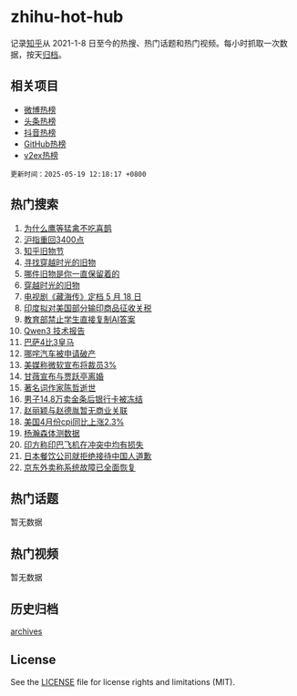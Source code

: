 # zhihu-hot-hub

记录[知乎](https://www.zhihu.com/)从 2021-1-8 日至今的热搜、热门话题和热门视频。每小时抓取一次数据，按天[归档](archives)。

## 相关项目

- [微博热榜](https://github.com/snaildev/weibo-hot-hub)
- [头条热榜](https://github.com/snaildev/toutiao-hot-hub)
- [抖音热榜](https://github.com/snaildev/douyin-hot-hub)
- [GitHub热榜](https://github.com/snaildev/github-hot-hub)
- [v2ex热榜](https://github.com/snaildev/v2ex-hot-hub)


`更新时间：2025-05-19 12:18:17 +0800`

## 热门搜索

1. [为什么鹰等猛禽不吃喜鹊](https://www.zhihu.com/search?q=%E4%B8%BA%E4%BB%80%E4%B9%88%E9%B9%B0%E7%AD%89%E7%8C%9B%E7%A6%BD%E4%B8%8D%E5%90%83%E5%96%9C%E9%B9%8A)
1. [沪指重回3400点](https://www.zhihu.com/search?q=%E6%B2%AA%E6%8C%87%E9%87%8D%E5%9B%9E3400%E7%82%B9)
1. [知乎旧物节](https://www.zhihu.com/search?q=%E7%9F%A5%E4%B9%8E%E6%97%A7%E7%89%A9%E8%8A%82)
1. [寻找穿越时光的旧物](https://www.zhihu.com/search?q=%E5%AF%BB%E6%89%BE%E7%A9%BF%E8%B6%8A%E6%97%B6%E5%85%89%E7%9A%84%E6%97%A7%E7%89%A9)
1. [哪件旧物是你一直保留着的](https://www.zhihu.com/search?q=%E5%93%AA%E4%BB%B6%E6%97%A7%E7%89%A9%E6%98%AF%E4%BD%A0%E4%B8%80%E7%9B%B4%E4%BF%9D%E7%95%99%E7%9D%80%E7%9A%84)
1. [穿越时光的旧物](https://www.zhihu.com/search?q=%E7%A9%BF%E8%B6%8A%E6%97%B6%E5%85%89%E7%9A%84%E6%97%A7%E7%89%A9)
1. [电视剧《藏海传》定档 5 月 18 日](https://www.zhihu.com/search?q=%E7%94%B5%E8%A7%86%E5%89%A7%E3%80%8A%E8%97%8F%E6%B5%B7%E4%BC%A0%E3%80%8B%E5%AE%9A%E6%A1%A3%205%20%E6%9C%88%2018%20%E6%97%A5)
1. [印度拟对美国部分输印商品征收关税](https://www.zhihu.com/search?q=%E5%8D%B0%E5%BA%A6%E6%8B%9F%E5%AF%B9%E7%BE%8E%E5%9B%BD%E9%83%A8%E5%88%86%E8%BE%93%E5%8D%B0%E5%95%86%E5%93%81%E5%BE%81%E6%94%B6%E5%85%B3%E7%A8%8E)
1. [教育部禁止学生直接复制AI答案](https://www.zhihu.com/search?q=%E6%95%99%E8%82%B2%E9%83%A8%E7%A6%81%E6%AD%A2%E5%AD%A6%E7%94%9F%E7%9B%B4%E6%8E%A5%E5%A4%8D%E5%88%B6AI%E7%AD%94%E6%A1%88)
1. [Qwen3 技术报告](https://www.zhihu.com/search?q=Qwen3%20%E6%8A%80%E6%9C%AF%E6%8A%A5%E5%91%8A)
1. [巴萨4比3皇马](https://www.zhihu.com/search?q=%E5%B7%B4%E8%90%A84%E6%AF%943%E7%9A%87%E9%A9%AC)
1. [哪咤汽车被申请破产](https://www.zhihu.com/search?q=%E5%93%AA%E5%92%A4%E6%B1%BD%E8%BD%A6%E8%A2%AB%E7%94%B3%E8%AF%B7%E7%A0%B4%E4%BA%A7)
1. [美媒称微软宣布将裁员3%](https://www.zhihu.com/search?q=%E7%BE%8E%E5%AA%92%E7%A7%B0%E5%BE%AE%E8%BD%AF%E5%AE%A3%E5%B8%83%E5%B0%86%E8%A3%81%E5%91%983%25)
1. [甘薇宣布与贾跃亭离婚](https://www.zhihu.com/search?q=%E7%94%98%E8%96%87%E5%AE%A3%E5%B8%83%E4%B8%8E%E8%B4%BE%E8%B7%83%E4%BA%AD%E7%A6%BB%E5%A9%9A)
1. [著名词作家陈哲逝世](https://www.zhihu.com/search?q=%E8%91%97%E5%90%8D%E8%AF%8D%E4%BD%9C%E5%AE%B6%E9%99%88%E5%93%B2%E9%80%9D%E4%B8%96)
1. [男子14.8万卖金条后银行卡被冻结](https://www.zhihu.com/search?q=%E7%94%B7%E5%AD%9014.8%E4%B8%87%E5%8D%96%E9%87%91%E6%9D%A1%E5%90%8E%E9%93%B6%E8%A1%8C%E5%8D%A1%E8%A2%AB%E5%86%BB%E7%BB%93)
1. [赵丽颖与赵德胤暂无商业关联](https://www.zhihu.com/search?q=%E8%B5%B5%E4%B8%BD%E9%A2%96%E4%B8%8E%E8%B5%B5%E5%BE%B7%E8%83%A4%E6%9A%82%E6%97%A0%E5%95%86%E4%B8%9A%E5%85%B3%E8%81%94)
1. [美国4月份cpi同比上涨2.3%](https://www.zhihu.com/search?q=%E7%BE%8E%E5%9B%BD4%E6%9C%88%E4%BB%BDcpi%E5%90%8C%E6%AF%94%E4%B8%8A%E6%B6%A82.3%25)
1. [杨瀚森体测数据](https://www.zhihu.com/search?q=%E6%9D%A8%E7%80%9A%E6%A3%AE%E4%BD%93%E6%B5%8B%E6%95%B0%E6%8D%AE)
1. [印方称印巴飞机在冲突中均有损失](https://www.zhihu.com/search?q=%E5%8D%B0%E6%96%B9%E7%A7%B0%E5%8D%B0%E5%B7%B4%E9%A3%9E%E6%9C%BA%E5%9C%A8%E5%86%B2%E7%AA%81%E4%B8%AD%E5%9D%87%E6%9C%89%E6%8D%9F%E5%A4%B1)
1. [日本餐饮公司就拒绝接待中国人道歉](https://www.zhihu.com/search?q=%E6%97%A5%E6%9C%AC%E9%A4%90%E9%A5%AE%E5%85%AC%E5%8F%B8%E5%B0%B1%E6%8B%92%E7%BB%9D%E6%8E%A5%E5%BE%85%E4%B8%AD%E5%9B%BD%E4%BA%BA%E9%81%93%E6%AD%89)
1. [京东外卖称系统故障已全面恢复](https://www.zhihu.com/search?q=%E4%BA%AC%E4%B8%9C%E5%A4%96%E5%8D%96%E7%A7%B0%E7%B3%BB%E7%BB%9F%E6%95%85%E9%9A%9C%E5%B7%B2%E5%85%A8%E9%9D%A2%E6%81%A2%E5%A4%8D)

## 热门话题

暂无数据

## 热门视频

暂无数据

## 历史归档

[archives](archives)

## License

See the [LICENSE](LICENSE) file for license rights and limitations (MIT).
